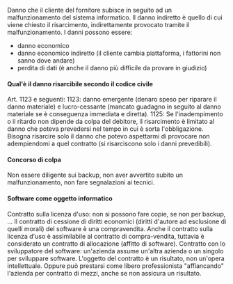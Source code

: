 Danno che il cliente del fornitore subisce in seguito ad un malfunzionamento del sistema informatico.
Il danno indiretto è quello di cui viene chiesto il risarcimento, indirettamente provocato tramite il malfunzionamento. 
I danni possono essere:
- danno economico
- danno economico indiretto (il cliente cambia piattaforma, i fattorini non sanno dove andare)
- perdita di dati (è anche il danno più difficile da provare in giudizio)
#### Qual'è il danno risarcibile secondo il codice civile
Art. 1123 e seguenti:
1123: danno emergente (denaro speso per riparare il danno materiale) e lucro-cessante (mancato guadagno in seguito al danno materiale se è conseguenza immediata e diretta).
1125: Se l'inadempimento o il ritardo non dipende da colpa del debitore, il risarcimento è limitato al danno che poteva prevedersi nel tempo in cui è sorta l'obbligazione. Bisogna risarcire solo il danno che potevo aspettarmi di provocare non adempiendomi a quel contratto (si risarciscono solo i danni prevedibili).
#### Concorso di colpa
Non essere diligente sui backup, non aver avvertito subito un malfunzionamento, non fare segnalazioni ai tecnici.
#### Software come oggetto informatico
Contratto sulla licenza d'uso: non si possono fare copie, se non per backup, ...
Il contratto di cessione di diritti economici (diritti d'autore ad esclusione di quelli morali) del software è una compravendita. Anche il contratto sulla licenza d'uso è assimilabile al contratto di compra-vendita, tuttavia è considerato un contratto di allocazione (affitto di software).
Contratto con lo sviluppatore del software: un'azienda assume un'altra azienda o un singolo per sviluppare software. L'oggetto del contratto è un risultato, non un'opera intellettuale. Oppure può prestarsi come libero professionista "affiancando" l'azienda per contratto di mezzi, anche se non assicura un risultato.